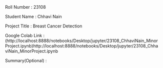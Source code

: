 Roll Number       :    23108

Student Name      :    Chhavi Nain

Project Title     :    Breast Cancer Detection

Google Colab Link :   (http://localhost:8888/notebooks/Desktop/jupyter/23108_ChhaviNain_MinorProject.ipynb)http://localhost:8888/notebooks/Desktop/jupyter/23108_ChhaviNain_MinorProject.ipynb

Summary(Optional) :   
